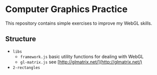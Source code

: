 # Computer Graphics Practice

This repository contains simple exercises to improve my WebGL skills.

## Structure

* `libs`
  * `framework.js` basic utility functions for dealing with WebGL
  * `gl-matrix.js` see [http://glmatrix.net/](http://glmatrix.net/)
* `2-rectangles`
  